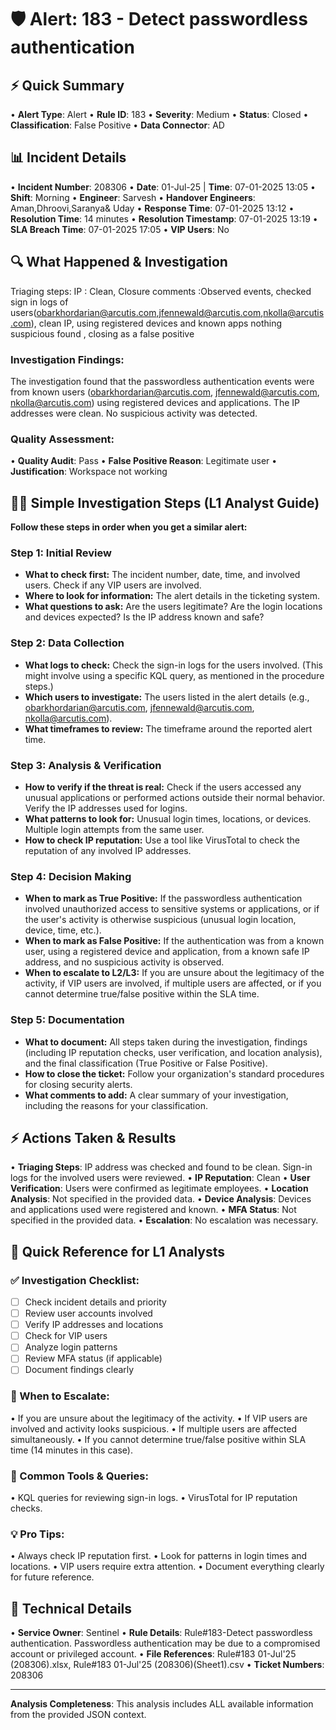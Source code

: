 # 🛡️ Alert: 183 - Detect passwordless authentication

## ⚡ Quick Summary
• **Alert Type**: Alert
• **Rule ID**: 183
• **Severity**: Medium
• **Status**: Closed
• **Classification**: False Positive
• **Data Connector**: AD

## 📊 Incident Details
• **Incident Number**: 208306
• **Date**: 01-Jul-25 | **Time**: 07-01-2025 13:05
• **Shift**: Morning
• **Engineer**: Sarvesh
• **Handover Engineers**: Aman,Dhroovi,Saranya& Uday
• **Response Time**: 07-01-2025 13:12
• **Resolution Time**: 14 minutes
• **Resolution Timestamp**: 07-01-2025 13:19
• **SLA Breach Time**: 07-01-2025 17:05
• **VIP Users**: No

## 🔍 What Happened & Investigation
Triaging steps: IP : Clean, Closure comments :Observed events, checked sign in logs of users(obarkhordarian@arcutis.com,jfennewald@arcutis.com,nkolla@arcutis.com), clean IP, using registered devices and known apps nothing suspicious found , closing as a false positive

### Investigation Findings:
The investigation found that the passwordless authentication events were from known users (obarkhordarian@arcutis.com, jfennewald@arcutis.com, nkolla@arcutis.com) using registered devices and applications.  The IP addresses were clean. No suspicious activity was detected.

### Quality Assessment:
• **Quality Audit**: Pass
• **False Positive Reason**: Legitimate user
• **Justification**: Workspace not working

## 👨‍💻 Simple Investigation Steps (L1 Analyst Guide)

**Follow these steps in order when you get a similar alert:**

### Step 1: Initial Review
* **What to check first:**  The incident number, date, time, and involved users.  Check if any VIP users are involved.
* **Where to look for information:** The alert details in the ticketing system.
* **What questions to ask:** Are the users legitimate? Are the login locations and devices expected? Is the IP address known and safe?

### Step 2: Data Collection
* **What logs to check:** Check the sign-in logs for the users involved.  (This might involve using a specific KQL query, as mentioned in the procedure steps.)
* **Which users to investigate:** The users listed in the alert details (e.g., obarkhordarian@arcutis.com, jfennewald@arcutis.com, nkolla@arcutis.com).
* **What timeframes to review:** The timeframe around the reported alert time.

### Step 3: Analysis & Verification
* **How to verify if the threat is real:** Check if the users accessed any unusual applications or performed actions outside their normal behavior. Verify the IP addresses used for logins.
* **What patterns to look for:** Unusual login times, locations, or devices.  Multiple login attempts from the same user.
* **How to check IP reputation:** Use a tool like VirusTotal to check the reputation of any involved IP addresses.

### Step 4: Decision Making
* **When to mark as True Positive:** If the passwordless authentication involved unauthorized access to sensitive systems or applications, or if the user's activity is otherwise suspicious (unusual login location, device, time, etc.).
* **When to mark as False Positive:** If the authentication was from a known user, using a registered device and application, from a known safe IP address, and no suspicious activity is observed.
* **When to escalate to L2/L3:** If you are unsure about the legitimacy of the activity, if VIP users are involved, if multiple users are affected, or if you cannot determine true/false positive within the SLA time.

### Step 5: Documentation
* **What to document:** All steps taken during the investigation, findings (including IP reputation checks, user verification, and location analysis), and the final classification (True Positive or False Positive).
* **How to close the ticket:** Follow your organization's standard procedures for closing security alerts.
* **What comments to add:** A clear summary of your investigation, including the reasons for your classification.

## ⚡ Actions Taken & Results
• **Triaging Steps**: IP address was checked and found to be clean. Sign-in logs for the involved users were reviewed.
• **IP Reputation**: Clean
• **User Verification**: Users were confirmed as legitimate employees.
• **Location Analysis**: Not specified in the provided data.
• **Device Analysis**: Devices and applications used were registered and known.
• **MFA Status**: Not specified in the provided data.
• **Escalation**: No escalation was necessary.

## 🎯 Quick Reference for L1 Analysts

### ✅ Investigation Checklist:
- [ ] Check incident details and priority
- [ ] Review user accounts involved
- [ ] Verify IP addresses and locations
- [ ] Check for VIP users
- [ ] Analyze login patterns
- [ ] Review MFA status (if applicable)
- [ ] Document findings clearly

### 🚨 When to Escalate:
• If you are unsure about the legitimacy of the activity.
• If VIP users are involved and activity looks suspicious.
• If multiple users are affected simultaneously.
• If you cannot determine true/false positive within SLA time (14 minutes in this case).

### 📝 Common Tools & Queries:
• KQL queries for reviewing sign-in logs.
• VirusTotal for IP reputation checks.

### 💡 Pro Tips:
• Always check IP reputation first.
• Look for patterns in login times and locations.
• VIP users require extra attention.
• Document everything clearly for future reference.

## 🔧 Technical Details
• **Service Owner**: Sentinel
• **Rule Details**: Rule#183-Detect passwordless authentication.  Passwordless authentication may be due to a compromised account or privileged account.
• **File References**: Rule#183 01-Jul'25 (208306).xlsx, Rule#183 01-Jul'25 (208306)(Sheet1).csv
• **Ticket Numbers**: 208306


---
**Analysis Completeness**: This analysis includes ALL available information from the provided JSON context.